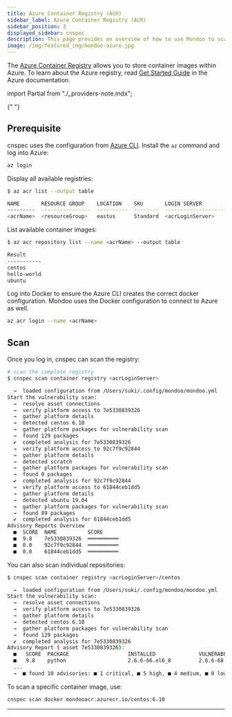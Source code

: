 ```yaml
---
title: Azure Container Registry (ACR)
sidebar_label: Azure Container Registry (ACR)
sidebar_position: 3
displayed_sidebar: cnspec
description: This page provides an overview of how to use Mondoo to scan Azure Container Registry for vulnerabilities in your containers.
image: /img/featured_img/mondoo-azure.jpg
---
```


The [Azure Container Registry](https://azure.microsoft.com/en-us/products/container-registry/) allows you to store container images within Azure. To learn about the Azure registry, read [Get Started Guide](https://learn.microsoft.com/en-us/azure/container-registry/container-registry-get-started-docker-cli?tabs=azure-cli) in the Azure documentation.

<!-- prettier-ignore -->
import Partial from "./_providers-note.mdx";

<Partial />{" "}

## Prerequisite

cnspec uses the configuration from [Azure CLI](https://learn.microsoft.com/en-us/cli/azure/install-azure-cli?view=azure-cli-latest). Install the `az` command and log into Azure:

```bash
az login
```

Display all available registries:

```bash
$ az acr list --output table

NAME       RESOURCE GROUP    LOCATION    SKU       LOGIN SERVER
---------  ----------------  ----------  --------  --------------------
<acrName>  <resourceGroup>   eastus      Standard  <acrLoginServer>
```

List available container images:

```bash
$ az acr repository list --name <acrName> --output table

Result
-----------
centos
hello-world
ubuntu
```

Log into Docker to ensure the Azure CLI creates the correct docker configuration. Mondoo uses the Docker configuration to connect to Azure as well.

```bash
az acr login --name <acrName>
```

## Scan

Once you log in, cnspec can scan the registry:

```bash
# scan the complete registry
$ cnspec scan container registry <acrLoginServer>

  →  loaded configuration from /Users/suki/.config/mondoo/mondoo.yml
Start the vulnerability scan:
  →  resolve asset connections
  →  verify platform access to 7e5330839326
  →  gather platform details
  →  detected centos 6.10
  →  gather platform packages for vulnerability scan
  →  found 129 packages
  ✔  completed analysis for 7e5330839326
  →  verify platform access to 92c7f9c92844
  →  gather platform details
  →  detected scratch
  →  gather platform packages for vulnerability scan
  →  found 0 packages
  ✔  completed analysis for 92c7f9c92844
  →  verify platform access to 61844ceb1dd5
  →  gather platform details
  →  detected ubuntu 19.04
  →  gather platform packages for vulnerability scan
  →  found 89 packages
  ✔  completed analysis for 61844ceb1dd5
Advisory Reports Overview
  ■  SCORE  NAME          SCORE
  ■  9.8    7e5330839326  ══════════
  ■  0.0    92c7f9c92844  ══════════
  ■  0.0    61844ceb1dd5  ══════════
```

You can also scan individual repositories:

```bash
$ cnspec scan container registry <acrLoginServer>/centos

  →  loaded configuration from /Users/suki/.config/mondoo/mondoo.yml
Start the vulnerability scan:
  →  resolve asset connections
  →  verify platform access to 7e5330839326
  →  gather platform details
  →  detected centos 6.10
  →  gather platform packages for vulnerability scan
  →  found 129 packages
  ✔  completed analysis for 7e5330839326
Advisory Report ( asset 7e5330839326):
  ■   SCORE  PACKAGE                   INSTALLED              VULNERABLE (<)              AVAILABLE              ADVISORY
  ■   9.8    python                    2.6.6-66.el6_8         2.6.6-68.el6_10             2.6.6-66.el6_8         https://mondoo.app/vuln/CESA-2019%3A1467
  ...
  →  ■ found 10 advisories: ■ 1 critical, ■ 5 high, ■ 4 medium, ■ 0 low, ■ 0 informational, ■ 0 unknown
```

To scan a specific container image, use:

```bash
cnspec scan docker mondooacr.azurecr.io/centos:6.10
```

---
